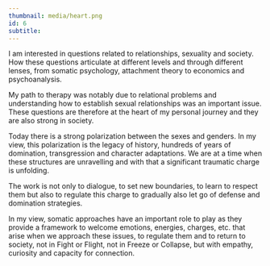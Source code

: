 ```yaml
---
thumbnail: media/heart.png
id: 6
subtitle:
---
```

I am interested in questions related to relationships, sexuality and society. How these questions articulate at different levels and through different lenses, from somatic psychology, attachment theory to economics and psychoanalysis.

My path to therapy was notably due to relational problems and understanding how to establish sexual relationships was an important issue. These questions are therefore at the heart of my personal journey and they are also strong in society.

Today there is a strong polarization between the sexes and genders. In my view, this polarization is the legacy of history, hundreds of years of domination, transgression and character adaptations. We are at a time when these structures are unravelling and with that a significant traumatic charge is unfolding.

The work is not only to dialogue, to set new boundaries, to learn to respect them but also to regulate this charge to gradually also let go of defense and domination strategies.

In my view, somatic approaches have an important role to play as they provide a framework to welcome emotions, energies, charges, etc. that arise when we approach these issues, to regulate them and to return to society, not in Fight or Flight, not in Freeze or Collapse, but with empathy, curiosity and capacity for connection.
